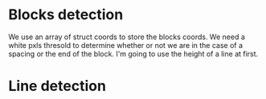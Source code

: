 # Blocks detection

We use an array of struct coords to store the blocks coords.
We need a white pxls thresold to determine whether or not we are in the case of
a spacing or the end of the block. I'm going to use the height of a line at
first.

# Line detection

